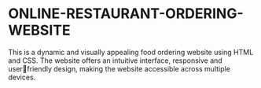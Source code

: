 # ONLINE-RESTAURANT-ORDERING-WEBSITE
This is a dynamic and visually appealing food ordering website using HTML
and CSS. The website offers an intuitive interface, responsive and userfriendly design, making the website accessible across multiple devices.
